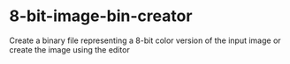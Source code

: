# 8-bit-image-bin-creator
Create a binary file representing a 8-bit color version of the input image or create the image using the editor
